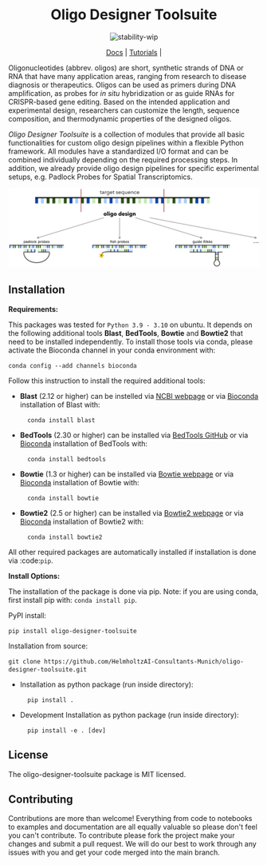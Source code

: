 <div align="center">

# Oligo Designer Toolsuite


![stability-wip](https://img.shields.io/badge/stability-work_in_progress-lightgrey.svg)

	
[Docs] | [Tutorials] |

[Docs]: https://quicksetup-ai.readthedocs.io/
[Tutorials]: https://oligo-designer-toolsuite.readthedocs.io/en/latest/tutorial.html

</div>

Oligonucleotides (abbrev. oligos) are short, synthetic strands of DNA or RNA that have many application areas, ranging from research to disease diagnosis or therapeutics. Oligos can be used as primers during DNA amplification, as probes for *in situ* hybridization or as guide RNAs for CRISPR-based gene editing. Based on the intended application and experimental design, researchers can customize the length, sequence composition, and thermodynamic properties of the designed oligos.

*Oligo Designer Toolsuite* is a collection of modules that provide all basic functionalities for custom oligo design pipelines within a flexible Python framework. All modules have a standardized I/O format and can be combined individually depending on the required processing steps. In addition, we already provide oligo design pipelines for specific experimental setups, e.g. Padlock Probes for Spatial Transcriptomics. 

<div align="center">

<img src="docs/source/_figures/oligo_design.png" width="800">
	
</div>


## Installation

**Requirements:**

This packages was tested for ```Python 3.9 - 3.10``` on ubuntu. It depends on the following additional tools **Blast**, **BedTools**, **Bowtie** and **Bowtie2** that need to be installed independently. To install those tools via conda, please activate the Bioconda channel in your conda environment with:

```
conda config --add channels bioconda
```

Follow this instruction to install the required additional tools:

- **Blast** (2.12 or higher) can be instelled via [NCBI webpage](https://blast.ncbi.nlm.nih.gov/Blast.cgi?PAGE_TYPE=BlastDocs&DOC_TYPE=Download) or via [Bioconda](http://bioconda.github.io/recipes/blast/README.html) installation of Blast with:

		conda install blast

- **BedTools** (2.30 or higher) can be installed via [BedTools GitHub](https://bedtools.readthedocs.io/en/latest/content/installation.html) or via [Bioconda](http://bioconda.github.io/recipes/bedtools/README.html) installation of BedTools with:

		conda install bedtools
		
- **Bowtie** (1.3 or higher) can be installed via [Bowtie webpage](https://bowtie-bio.sourceforge.net/manual.shtml#obtaining-bowtie) or via [Bioconda](http://bioconda.github.io/recipes/bowtie/README.html) installation of Bowtie with:

		conda install bowtie

- **Bowtie2** (2.5 or higher) can be installed via [Bowtie2 webpage](https://bowtie-bio.sourceforge.net/bowtie2/manual.shtml#obtaining-bowtie-2) or via [Bioconda](http://bioconda.github.io/recipes/bowtie2/README.html) installation of Bowtie2 with:

		conda install bowtie2

All other required packages are automatically installed if installation is done via :code:`pip`.

**Install Options:**

The installation of the package is done via pip. Note: if you are using conda, first install pip with: ```conda install pip```.

PyPI install:

```
pip install oligo-designer-toolsuite
```


Installation from source:

```
git clone https://github.com/HelmholtzAI-Consultants-Munich/oligo-designer-toolsuite.git
```

- Installation as python package (run inside directory):

		pip install .   


- Development Installation as python package (run inside directory):

		pip install -e . [dev]

## License

The oligo-designer-toolsuite package is MIT licensed.

## Contributing

Contributions are more than welcome! Everything from code to notebooks to examples and documentation are all equally valuable so please don't feel you can't contribute. To contribute please fork the project make your changes and submit a pull request. We will do our best to work through any issues with you and get your code merged into the main branch.
